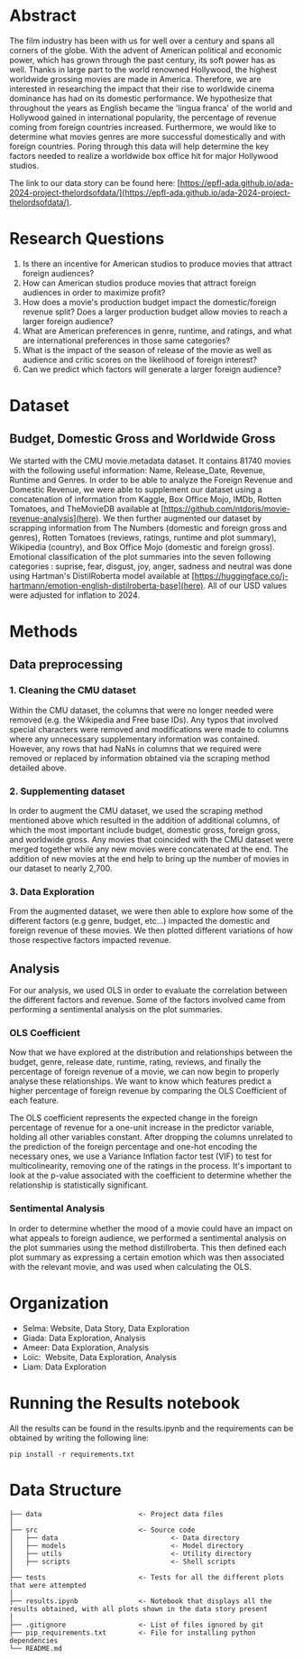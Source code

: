 # Abstract

The film industry has been with us for well over a century and spans all corners of the globe. With the advent of American political and economic power, which has grown through the past century, its soft power has as well. Thanks in large part to the world renowned Hollywood, the highest worldwide grossing movies are made in America. Therefore, we are interested in researching the impact that their rise to worldwide cinema dominance has had on its domestic performance. We hypothesize that throughout the years as English became the 'lingua franca' of the world and Hollywood gained in international popularity, the percentage of revenue coming from foreign countries increased. Furthermore, we would like to determine what movies genres are more successful domestically and with foreign countries. Poring through this data will help determine the key factors needed to realize a worldwide box office hit for major Hollywood studios.

The link to our data story can be found here: [https://epfl-ada.github.io/ada-2024-project-thelordsofdata/](https://epfl-ada.github.io/ada-2024-project-thelordsofdata/).

# Research Questions
1. Is there an incentive for American studios to produce movies that attract foreign audiences?
2. How can American studios produce movies that attract foreign audiences in order to maximize profit?
3. How does a movie's production budget impact the domestic/foreign revenue split? Does a larger production budget allow movies to reach a larger foreign audience?
4. What are American preferences in genre, runtime, and ratings, and what are international preferences in those same categories? 
5. What is the impact of the season of release of the movie as well as audience and critic scores on the likelihood of foreign interest?
6. Can we predict which factors will generate a larger foreign audience?


# Dataset

## Budget, Domestic Gross and Worldwide Gross
We started with the CMU movie.metadata dataset. It contains 81740 movies with the following useful  information: Name, Release_Date, Revenue, Runtime and Genres. In order to be able to analyze the Foreign Revenue and Domestic Revenue, we were able to supplement our dataset using a concatenation of information from Kaggle, Box Office Mojo, IMDb, Rotten Tomatoes, and TheMovieDB available at [https://github.com/ntdoris/movie-revenue-analysis](here). We then further augmented our dataset by scrapping information from The Numbers (domestic and foreign gross and genres), Rotten Tomatoes (reviews, ratings, runtime and plot summary), Wikipedia (country), and Box Office Mojo (domestic and foreign gross). Emotional classification of the plot summaries into the seven following categories : suprise, fear, disgust, joy, anger, sadness and neutral was done using Hartman's DistilRoberta model available at [https://huggingface.co/j-hartmann/emotion-english-distilroberta-base](here). All of our USD values were adjusted for inflation to 2024. 

# Methods
## Data preprocessing
### 1. Cleaning the CMU dataset
Within the CMU dataset, the columns that were no longer needed were removed (e.g. the Wikipedia and Free base IDs). Any typos that involved special characters were removed and modifications were made to columns where any unnecessary supplementary information was contained. However, any rows that had NaNs in columns that we required were removed or replaced by information obtained via the scraping method detailed above.

### 2. Supplementing dataset
In order to augment the CMU dataset, we used the scraping method mentioned above which resulted in the addition of additional columns,  of which the most important include budget, domestic gross, foreign gross, and worldwide gross. Any movies that coincided with the CMU dataset were merged together while any new movies were concatenated at the end. The addition of new movies at the end help to bring up the number of movies in our dataset to nearly 2,700.

### 3. Data Exploration
From the augmented dataset, we were then able to explore how some of the different factors (e.g genre, budget, etc...) impacted the domestic and foreign revenue of these movies. We then plotted different variations of how those respective factors impacted revenue.


## Analysis
For our analysis, we used OLS in order to evaluate the correlation between the different factors and revenue. Some of the factors involved came from performing a sentimental analysis on the plot summaries.

### OLS Coefficient 
Now that we have explored at the distribution and relationships between the budget, genre, release date, runtime, rating, reviews, and finally the percentage of foreign revenue of a movie, we can now begin to properly analyse these relationships. We want to know which features predict a higher percentage of foreign revenue by comparing the OLS Coefficient of each feature.

The OLS coefficient represents the expected change in the foreign percentage of revenue for a one-unit increase in the predictor variable, holding all other variables constant. After dropping the columns unrelated to the prediction of the foreign percentage and one-hot encoding the necessary ones, we use a Variance Inflation factor test (VIF) to test for multicolinearity, removing one of the ratings in the process. It's important to look at the p-value associated with the coefficient to determine whether the relationship is statistically significant.

### Sentimental Analysis
In order to determine whether the mood of a movie could have an impact on what appeals to foreign audience, we performed a sentimental analysis on the plot summaries using the method distillroberta. This then defined each plot summary as expressing a certain emotion which was then associated with the relevant movie, and was used when calculating the OLS.


# Organization

- Selma: Website, Data Story, Data Exploration
- Giada: Data Exploration, Analysis
- Ameer: Data Exploration, Analysis
- Loïc:  Website, Data Exploration, Analysis
- Liam:  Data Exploration

# Running the Results notebook
All the results can be found in the results.ipynb and the requirements can be obtained by writing the following line:
```text
pip install -r requirements.txt
```

# Data Structure
```text
├── data                        <- Project data files
│
├── src                         <- Source code
│   ├── data                            <- Data directory
│   ├── models                          <- Model directory
│   ├── utils                           <- Utility directory
│   ├── scripts                         <- Shell scripts
│
├── tests                       <- Tests for all the different plots that were attempted
│
├── results.ipynb               <- Notebook that displays all the results obtained, with all plots shown in the data story present
│
├── .gitignore                  <- List of files ignored by git
├── pip_requirements.txt        <- File for installing python dependencies
└── README.md
```
